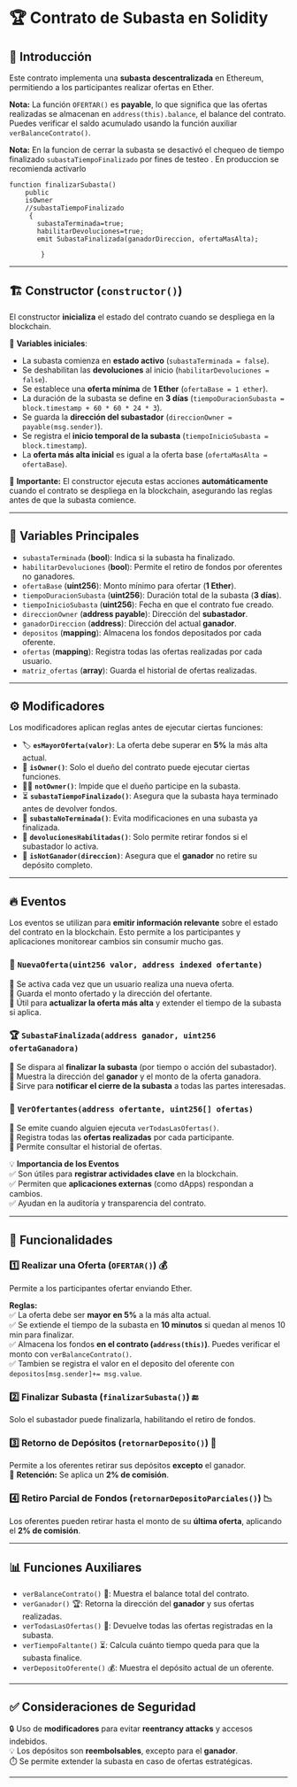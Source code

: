 # 🏆 Contrato de Subasta en Solidity

## 📜 Introducción  

Este contrato implementa una **subasta descentralizada** en Ethereum, permitiendo a los participantes realizar ofertas en Ether.  

**Nota:** La función `OFERTAR()` es **payable**, lo que significa que las ofertas realizadas se almacenan en `address(this).balance`, el balance del contrato. Puedes verificar el saldo acumulado usando la función auxiliar `verBalanceContrato()`.  

**Nota:** En la funcion de cerrar la subasta se desactivó el chequeo de tiempo finalizado `subastaTiempoFinalizado` por fines de testeo . En produccion se recomienda activarlo

```
function finalizarSubasta() 
    public
    isOwner
    //subastaTiempoFinalizado
     {
       subastaTerminada=true;
       habilitarDevoluciones=true;
       emit SubastaFinalizada(ganadorDireccion, ofertaMasAlta);
    
        }
```

---

## 🏗️ Constructor (`constructor()`)  

El constructor **inicializa** el estado del contrato cuando se despliega en la blockchain.  

🔹 **Variables iniciales**:
- La subasta comienza en **estado activo** (`subastaTerminada = false`).
- Se deshabilitan las **devoluciones** al inicio (`habilitarDevoluciones = false`).
- Se establece una **oferta mínima** de **1 Ether** (`ofertaBase = 1 ether`).
- La duración de la subasta se define en **3 días** (`tiempoDuracionSubasta = block.timestamp + 60 * 60 * 24 * 3`).
- Se guarda la **dirección del subastador** (`direccionOwner = payable(msg.sender)`).
- Se registra el **inicio temporal de la subasta** (`tiempoInicioSubasta = block.timestamp`).
- La **oferta más alta inicial** es igual a la oferta base (`ofertaMasAlta = ofertaBase`).

📌 **Importante:** El constructor ejecuta estas acciones **automáticamente** cuando el contrato se despliega en la blockchain, asegurando las reglas antes de que la subasta comience.

---

## 🔑 Variables Principales  

- `subastaTerminada` (**bool**): Indica si la subasta ha finalizado.  
- `habilitarDevoluciones` (**bool**): Permite el retiro de fondos por oferentes no ganadores.  
- `ofertaBase` (**uint256**): Monto mínimo para ofertar (**1 Ether**).  
- `tiempoDuracionSubasta` (**uint256**): Duración total de la subasta (**3 días**).  
- `tiempoInicioSubasta` (**uint256**): Fecha en que el contrato fue creado.  
- `direccionOwner` (**address payable**): Dirección del **subastador**.  
- `ganadorDireccion` (**address**): Dirección del actual **ganador**.  
- `depositos` (**mapping**): Almacena los fondos depositados por cada oferente.  
- `ofertas` (**mapping**): Registra todas las ofertas realizadas por cada usuario.  
- `matriz_ofertas` (**array**): Guarda el historial de ofertas realizadas.  

---

## ⚙️ Modificadores  

Los modificadores aplican reglas antes de ejecutar ciertas funciones:  

- 🏷️ **`esMayorOferta(valor)`**: La oferta debe superar en **5%** la más alta actual.  
- 👑 **`isOwner()`**: Solo el dueño del contrato puede ejecutar ciertas funciones.  
- 🙅‍♂️ **`notOwner()`**: Impide que el dueño participe en la subasta.  
- ⏳ **`subastaTiempoFinalizado()`**: Asegura que la subasta haya terminado antes de devolver fondos.  
- 🚫 **`subastaNoTerminada()`**: Evita modificaciones en una subasta ya finalizada.  
- 💸 **`devolucionesHabilitadas()`**: Solo permite retirar fondos si el subastador lo activa.  
- 🚷 **`isNotGanador(direccion)`**: Asegura que el **ganador** no retire su depósito completo.  

---

## 🔥 Eventos  

Los eventos se utilizan para **emitir información relevante** sobre el estado del contrato en la blockchain. Esto permite a los participantes y aplicaciones monitorear cambios sin consumir mucho gas.  

### 📌 `NuevaOferta(uint256 valor, address indexed ofertante)`  
🔹 Se activa cada vez que un usuario realiza una nueva oferta.  
🔹 Guarda el monto ofertado y la dirección del ofertante.  
🔹 Útil para **actualizar la oferta más alta** y extender el tiempo de la subasta si aplica.  

### 🏆 `SubastaFinalizada(address ganador, uint256 ofertaGanadora)`  
🔹 Se dispara al **finalizar la subasta** (por tiempo o acción del subastador).  
🔹 Muestra la dirección del **ganador** y el monto de la oferta ganadora.  
🔹 Sirve para **notificar el cierre de la subasta** a todas las partes interesadas.  

### 📜 `VerOfertantes(address ofertante, uint256[] ofertas)`  
🔹 Se emite cuando alguien ejecuta `verTodasLasOfertas()`.  
🔹 Registra todas las **ofertas realizadas** por cada participante.  
🔹 Permite consultar el historial de ofertas.  

💡 **Importancia de los Eventos**  
✅ Son útiles para **registrar actividades clave** en la blockchain.  
✅ Permiten que **aplicaciones externas** (como dApps) respondan a cambios.  
✅ Ayudan en la auditoría y transparencia del contrato.  

---

## 🚀 Funcionalidades  

### 1️⃣ **Realizar una Oferta (`OFERTAR()`)** 💰  
Permite a los participantes ofertar enviando Ether.  

**Reglas:**  
✅ La oferta debe ser **mayor en 5%** a la más alta actual.  
✅ Se extiende el tiempo de la subasta en **10 minutos** si quedan al menos 10 min para finalizar.  
✅ Almacena los fondos **en el contrato (`address(this)`)**. Puedes verificar el monto con `verBalanceContrato()`.  
✅ Tambien se registra el valor en el deposito del oferente con `depositos[msg.sender]+= msg.value`.  

### 2️⃣ **Finalizar Subasta (`finalizarSubasta()`)** 🔚  
Solo el subastador puede finalizarla, habilitando el retiro de fondos.  

### 3️⃣ **Retorno de Depósitos (`retornarDeposito()`)** 💸  
Permite a los oferentes retirar sus depósitos **excepto** el ganador.  
📌 **Retención:** Se aplica un **2% de comisión**.  

### 4️⃣ **Retiro Parcial de Fondos (`retornarDepositoParciales()`)** 📉  
Los oferentes pueden retirar hasta el monto de su **última oferta**, aplicando el **2% de comisión**.  

---

## 📊 Funciones Auxiliares  
- `verBalanceContrato()` 🏦: Muestra el balance total del contrato.  
- `verGanador()` 🏆: Retorna la dirección del **ganador** y sus ofertas realizadas.  
- `verTodasLasOfertas()` 📜: Devuelve todas las ofertas registradas en la subasta.  
- `verTiempoFaltante()` ⏳: Calcula cuánto tiempo queda para que la subasta finalice.  
- `verDepositoOferente()` 💰: Muestra el depósito actual de un oferente.  

---

## ✅ Consideraciones de Seguridad  

🔒 Uso de **modificadores** para evitar **reentrancy attacks** y accesos indebidos.  
💡 Los depósitos son **reembolsables**, excepto para el **ganador**.  
⏱️ Se permite extender la subasta en caso de ofertas estratégicas.  

---

